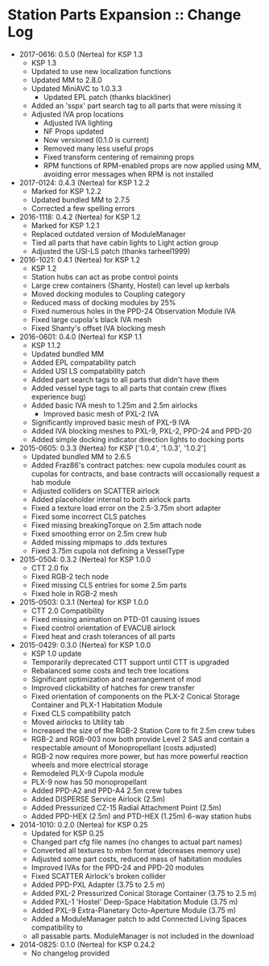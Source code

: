 # Station Parts Expansion :: Change Log

* 2017-0616: 0.5.0 (Nertea) for KSP 1.3
	+ KSP 1.3
	+ Updated to use new localization functions
	+ Updated MM to 2.8.0
	+ Updated MiniAVC to 1.0.3.3
		- Updated EPL patch (thanks blackliner)
	+ Added an 'sspx' part search tag to all parts that were missing it
	+ Adjusted IVA prop locations
		- Adjusted IVA lighting
		- NF Props updated
		- Now versioned (0.1.0 is current)
		- Removed many less useful props
		- Fixed transform centering of remaining props
		- RPM functions of RPM-enabled props are now applied using MM, avoiding error messages when RPM is not installed
* 2017-0124: 0.4.3 (Nertea) for KSP 1.2.2
	+ Marked for KSP 1.2.2
	+ Updated bundled MM to 2.7.5
	+ Corrected a few spelling errors
* 2016-1118: 0.4.2 (Nertea) for KSP 1.2
	+ Marked for KSP 1.2.1
	+ Replaced outdated version of ModuleManager
	+ Tied all parts that have cabin lights to Light action group
	+ Adjusted the USI-LS patch (thanks tarheel1999)
* 2016-1021: 0.4.1 (Nertea) for KSP 1.2
	+ KSP 1.2
	+ Station hubs can act as probe control points
	+ Large crew containers (Shanty, Hostel) can level up kerbals
	+ Moved docking modules to Coupling category
	+ Reduced mass of docking modules by 25%
	+ Fixed numerous holes in the PPD-24 Observation Module IVA
	+ Fixed large cupola's black IVA mesh
	+ Fixed Shanty's offset IVA blocking mesh
* 2016-0601: 0.4.0 (Nertea) for KSP 1.1
	+ KSP 1.1.2
	+ Updated bundled MM
	+ Added EPL compatability patch
	+ Added USI LS compatability patch
	+ Added part search tags to all parts that didn't have them
	+ Added vessel type tags to all parts that contain crew (fixes experience bug)
	+ Added basic IVA mesh to 1.25m and 2.5m airlocks
		- Improved basic mesh of PXL-2 IVA
	+ Significantly improved basic mesh of PXL-9 IVA
	+ Added IVA blocking meshes to PXL-9, PXL-2, PPD-24 and PPD-20
	+ Added simple docking indicator direction lights to docking ports
* 2015-0605: 0.3.3 (Nertea) for KSP ['1.0.4', '1.0.3', '1.0.2']
	+ Updated bundled MM to 2.6.5
	+ Added Fraz86's contract patches: new cupola modules count as cupolas for contracts, and base contracts will occasionally request a hab module
	+ Adjusted colliders on SCATTER airlock
	+ Added placeholder internal to both airlock parts
	+ Fixed a texture load error on the 2.5-3.75m short adapter
	+ Fixed some incorrect CLS patches
	+ Fixed missing breakingTorque on 2.5m attach node
	+ Fixed smoothing error on 2.5m crew hub
	+ Added missing mipmaps to .dds textures
	+ Fixed 3.75m cupola not defining a VesselType
* 2015-0504: 0.3.2 (Nertea) for KSP 1.0.0
	+ CTT 2.0 fix
	+ Fixed RGB-2 tech node
	+ Fixed missing CLS entries for some 2.5m parts
	+ Fixed hole in RGB-2 mesh
* 2015-0503: 0.3.1 (Nertea) for KSP 1.0.0
	+ CTT 2.0 Compatibility
	+ Fixed missing animation on PTD-01 causing issues
	+ Fixed control orientation of EVACU8 airlock
	+ Fixed heat and crash tolerances of all parts
* 2015-0429: 0.3.0 (Nertea) for KSP 1.0.0
	+ KSP 1.0 update
	+ Temporarily deprecated CTT support until CTT is upgraded
	+ Rebalanced some costs and tech tree locations
	+ Significant optimization and rearrangement of mod
	+ Improved clickability of hatches for crew transfer
	+ Fixed orientation of components on the PLX-2 Conical Storage Container and PLX-1 Habitation Module
	+ Fixed CLS compatibility patch
	+ Moved airlocks to Utility tab
	+ Increased the size of the RGB-2 Station Core to fit 2.5m crew tubes
	+ RGB-2 and RGB-003 now both provide Level 2 SAS and contain a respectable amount of Monopropellant (costs adjusted)
	+ RGB-2 now requires more power, but has more powerful reaction wheels and more electrical storage
	+ Remodeled PLX-9 Cupola module
	+ PLX-9 now has 50 monopropellant
	+ Added PPD-A2 and PPD-A4 2.5m crew tubes
	+ Added DISPERSE Service Airlock (2.5m)
	+ Added Pressurized CZ-15 Radial Attachment Point (2.5m)
	+ Added PPD-HEX (2.5m) and PTD-HEX (1.25m) 6-way station hubs
* 2014-1010: 0.2.0 (Nertea) for KSP 0.25
	+ Updated for KSP 0.25
	+ Changed part cfg file names (no changes to actual part names)
	+ Converted all textures to mbm format (decreases memory use)
	+ Adjusted some part costs, reduced mass of habitation modules
	+ Improved IVAs for the PPD-24 and PPD-20 modules
	+ Fixed SCATTER Airlock's broken collider
	+ Added PPD-PXL Adapter (3.75 to 2.5 m)
	+ Added PXL-2 Pressurized Conical Storage Container (3.75 to 2.5 m)
	+ Added PXL-1 'Hostel' Deep-Space Habitation Module (3.75 m)
	+ Added PXL-9 Extra-Planetary Octo-Aperture Module (3.75 m)
	+ Added a ModuleManager patch to add Connected Living Spaces compatibility to
	+ all passable parts. ModuleManager is not included in the download
* 2014-0825: 0.1.0 (Nertea) for KSP 0.24.2
	+ No changelog provided
